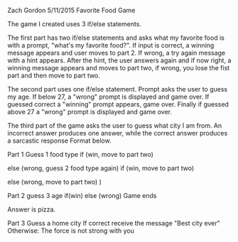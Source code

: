 Zach Gordon
5/11/2015
Favorite Food Game

The game I created uses 3 if/else statements.

The first part has two if/else statements and asks what my favorite food is with a prompt, "what's my favorite food?". If input is correct, a winning message appears and user moves to part 2. If wrong, a try again message with a hint appears. After the hint, the user answers again and if now right, a winning message appears and moves to part two, if wrong, you lose the fist part and then move to part two.

The second part uses one if/else statement. Prompt asks the user to guess my age. If below 27, a "wrong" prompt is displayed and game over. If guessed correct a "winning" prompt appears, game over. Finally if guessed above 27 a "wrong" prompt is displayed and game over.

The third part of the game asks the user to guess what city I am from.  An incorrect answer produces one answer, while the correct answer produces a sarcastic response
Format below.

Part 1
Guess 1 food type
if (win, move to part two)

else (wrong, guess 2 food type again)
  if (win, move to part two)

  else (wrong, move to part two)
)

Part 2
guess 3 age
if(win)
else (wrong)
Game ends

Answer is pizza.

Part 3
Guess a home city
If correct receive the message "Best city ever"
Otherwise: The force is not strong with you